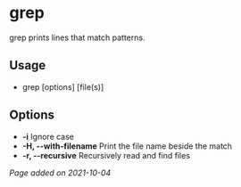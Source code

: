 # grep
grep prints lines that match patterns.

## Usage
- grep [options] [file(s)]

## Options
- **-i** Ignore case
- **-H, --with-filename** Print the file name beside the match
- **-r, --recursive** Recursively read and find files

*Page added on 2021-10-04*

